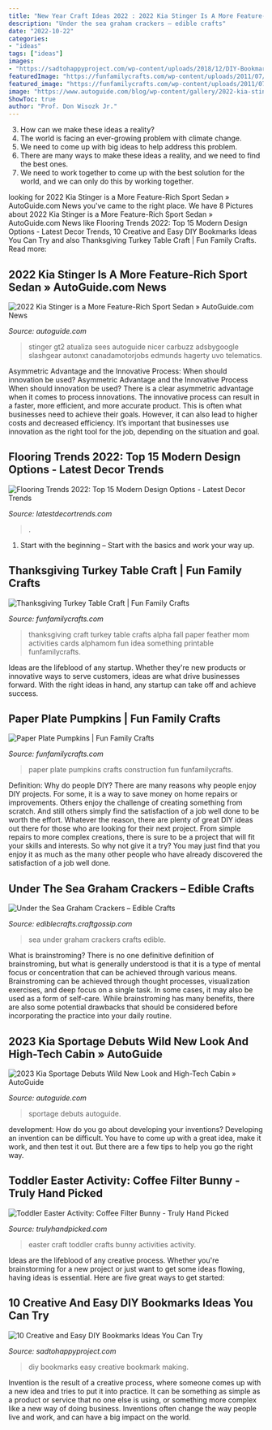 ```yaml
---
title: "New Year Craft Ideas 2022 : 2022 Kia Stinger Is A More Feature-rich Sport Sedan » Autoguide.com News"
description: "Under the sea graham crackers – edible crafts"
date: "2022-10-22"
categories:
- "ideas"
tags: ["ideas"]
images:
- "https://sadtohappyproject.com/wp-content/uploads/2018/12/DIY-Bookmark-Making-Ideas-9.jpg"
featuredImage: "https://funfamilycrafts.com/wp-content/uploads/2011/07/IMG_8709.jpg"
featured_image: "https://funfamilycrafts.com/wp-content/uploads/2011/07/IMG_8709.jpg"
image: "https://www.autoguide.com/blog/wp-content/gallery/2022-kia-stinger-reveal-2021-03-16/2022-Kia-Stinger-03.jpg"
ShowToc: true
author: "Prof. Don Wisozk Jr."
---
```



3. How can we make these ideas a reality?
1. The world is facing an ever-growing problem with climate change. 
2. We need to come up with big ideas to help address this problem. 
3. There are many ways to make these ideas a reality, and we need to find the best ones. 
4. We need to work together to come up with the best solution for the world, and we can only do this by working together.

	

		
looking for 2022 Kia Stinger is a More Feature-Rich Sport Sedan » AutoGuide.com News you've came to the right place. We have 8 Pictures about 2022 Kia Stinger is a More Feature-Rich Sport Sedan » AutoGuide.com News like Flooring Trends 2022: Top 15 Modern Design Options - Latest Decor Trends, 10 Creative and Easy DIY Bookmarks Ideas You Can Try and also Thanksgiving Turkey Table Craft | Fun Family Crafts. Read more:
		
    
## 2022 Kia Stinger Is A More Feature-Rich Sport Sedan » AutoGuide.com News

<img loading=lazy src="https://www.autoguide.com/blog/wp-content/gallery/2022-kia-stinger-reveal-2021-03-16/2022-Kia-Stinger-03.jpg" onerror="this.onerror=null;this.src='https://tse4.mm.bing.net/th?id=OIP.QINBThXRlegQCCsHOB-tPQHaE8&amp;pid=15.1';" alt="2022 Kia Stinger is a More Feature-Rich Sport Sedan » AutoGuide.com News">

_Source: autoguide.com_

>stinger gt2 atualiza sees autoguide nicer carbuzz adsbygoogle slashgear autonxt canadamotorjobs edmunds hagerty uvo telematics. 

	

Asymmetric Advantage and the Innovative Process: When should innovation be used?
Asymmetric Advantage and the Innovative Process
When should innovation be used? There is a clear asymmetric advantage when it comes to process innovations. The innovative process can result in a faster, more efficient, and more accurate product. This is often what businesses need to achieve their goals. However, it can also lead to higher costs and decreased efficiency. It’s important that businesses use innovation as the right tool for the job, depending on the situation and goal.

    
## Flooring Trends 2022: Top 15 Modern Design Options - Latest Decor Trends

<img loading=lazy src="https://latestdecortrends.com/wp-content/uploads/2021/04/living-room-design-ideas-2022-1-768x504.jpg" onerror="this.onerror=null;this.src='https://tse3.mm.bing.net/th?id=OIP.0aXYovz20Mf6y5FFmHL5GwHaE3&amp;pid=15.1';" alt="Flooring Trends 2022: Top 15 Modern Design Options - Latest Decor Trends">

_Source: latestdecortrends.com_

>. 

	

1. Start with the beginning – Start with the basics and work your way up.

    
## Thanksgiving Turkey Table Craft | Fun Family Crafts

<img loading=lazy src="https://funfamilycrafts.com/wp-content/uploads/2012/11/Thanksgiving-Turkey-Table-Craft.jpg" onerror="this.onerror=null;this.src='https://tse2.mm.bing.net/th?id=OIP.-v5CeG7bSK1NRGYJ1UGW4wHaEk&amp;pid=15.1';" alt="Thanksgiving Turkey Table Craft | Fun Family Crafts">

_Source: funfamilycrafts.com_

>thanksgiving craft turkey table crafts alpha fall paper feather mom activities cards alphamom fun idea something printable funfamilycrafts. 

	

Ideas are the lifeblood of any startup. Whether they're new products or innovative ways to serve customers, ideas are what drive businesses forward. With the right ideas in hand, any startup can take off and achieve success.

    
## Paper Plate Pumpkins | Fun Family Crafts

<img loading=lazy src="https://funfamilycrafts.com/wp-content/uploads/2011/07/IMG_8709.jpg" onerror="this.onerror=null;this.src='https://tse2.mm.bing.net/th?id=OIP.YRWkmKPLEeAbnmFMJawfMAHaHa&amp;pid=15.1';" alt="Paper Plate Pumpkins | Fun Family Crafts">

_Source: funfamilycrafts.com_

>paper plate pumpkins crafts construction fun funfamilycrafts. 

	

Definition: Why do people DIY?
There are many reasons why people enjoy DIY projects. For some, it is a way to save money on home repairs or improvements. Others enjoy the challenge of creating something from scratch. And still others simply find the satisfaction of a job well done to be worth the effort.
Whatever the reason, there are plenty of great DIY ideas out there for those who are looking for their next project. From simple repairs to more complex creations, there is sure to be a project that will fit your skills and interests. So why not give it a try? You may just find that you enjoy it as much as the many other people who have already discovered the satisfaction of a job well done.

    
## Under The Sea Graham Crackers – Edible Crafts

<img loading=lazy src="https://i1.wp.com/ediblecrafts.craftgossip.com/files/2016/01/Under-the-Sea-Graham-Crackers.jpg?fit=600,800" onerror="this.onerror=null;this.src='https://tse1.mm.bing.net/th?id=OIP.nOFoFoNlhHWraWEURspINAHaJ4&amp;pid=15.1';" alt="Under the Sea Graham Crackers – Edible Crafts">

_Source: ediblecrafts.craftgossip.com_

>sea under graham crackers crafts edible. 

	

What is brainstroming?
There is no one definitive definition of brainstroming, but what is generally understood is that it is a type of mental focus or concentration that can be achieved through various means. Brainstroming can be achieved through thought processes, visualization exercises, and deep focus on a single task. In some cases, it may also be used as a form of self-care. While brainstroming has many benefits, there are also some potential drawbacks that should be considered before incorporating the practice into your daily routine.

    
## 2023 Kia Sportage Debuts Wild New Look And High-Tech Cabin » AutoGuide

<img loading=lazy src="https://www.autoguide.com/blog/wp-content/gallery/2023-kia-sportage-reveal-2021-06-07/2023-Kia-Sportage-Revealed-07.jpg" onerror="this.onerror=null;this.src='https://tse4.mm.bing.net/th?id=OIP.IdSqMOi7XB7mqUk_d2qiMwHaFB&amp;pid=15.1';" alt="2023 Kia Sportage Debuts Wild New Look and High-Tech Cabin » AutoGuide">

_Source: autoguide.com_

>sportage debuts autoguide. 

	

development: How do you go about developing your inventions?
Developing an invention can be difficult. You have to come up with a great idea, make it work, and then test it out. But there are a few tips to help you go the right way.

    
## Toddler Easter Activity: Coffee Filter Bunny - Truly Hand Picked

<img loading=lazy src="https://trulyhandpicked.com/wp-content/uploads/2019/02/toddler-activities-15510781378n4kg.jpg" onerror="this.onerror=null;this.src='https://tse2.mm.bing.net/th?id=OIP.y7YtqocWdTMbeRn0qvmNTwHaJ3&amp;pid=15.1';" alt="Toddler Easter Activity: Coffee Filter Bunny - Truly Hand Picked">

_Source: trulyhandpicked.com_

>easter craft toddler crafts bunny activities activity. 

	

Ideas are the lifeblood of any creative process. Whether you're brainstorming for a new project or just want to get some ideas flowing, having ideas is essential. Here are five great ways to get started: 

    
## 10 Creative And Easy DIY Bookmarks Ideas You Can Try

<img loading=lazy src="https://sadtohappyproject.com/wp-content/uploads/2018/12/DIY-Bookmark-Making-Ideas-9.jpg" onerror="this.onerror=null;this.src='https://tse4.mm.bing.net/th?id=OIP.gdEuU1mnl11xY5tUrLq1GAHaJ3&amp;pid=15.1';" alt="10 Creative and Easy DIY Bookmarks Ideas You Can Try">

_Source: sadtohappyproject.com_

>diy bookmarks easy creative bookmark making. 

	

Invention is the result of a creative process, where someone comes up with a new idea and tries to put it into practice. It can be something as simple as a product or service that no one else is using, or something more complex like a new way of doing business. Inventions often change the way people live and work, and can have a big impact on the world.

